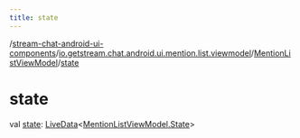 ```yaml
---
title: state
---
```

/[stream-chat-android-ui-components](../../index.md)/[io.getstream.chat.android.ui.mention.list.viewmodel](../index.md)/[MentionListViewModel](index.md)/[state](state.md)  
  
  
  
# state  
val [state](state.md): [LiveData](https://developer.android.com/reference/kotlin/androidx/lifecycle/LiveData.html)&lt;[MentionListViewModel.State](State/index.md)&gt;
